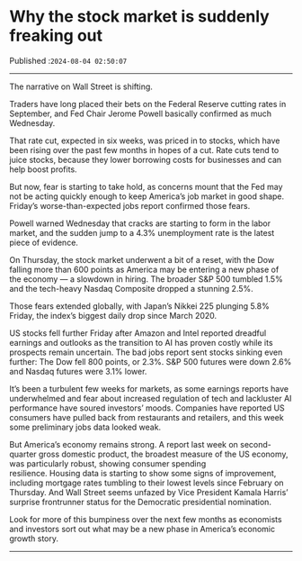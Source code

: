 # Why the stock market is suddenly freaking out

Published :`2024-08-04 02:50:07`

---

The narrative on Wall Street is shifting.

Traders have long placed their bets on the Federal Reserve cutting rates in September, and Fed Chair Jerome Powell basically confirmed as much Wednesday.

That rate cut, expected in six weeks, was priced in to stocks, which have been rising over the past few months in hopes of a cut. Rate cuts tend to juice stocks, because they lower borrowing costs for businesses and can help boost profits.

But now, fear is starting to take hold, as concerns mount that the Fed may not be acting quickly enough to keep America’s job market in good shape. Friday’s worse-than-expected jobs report confirmed those fears.

Powell warned Wednesday that cracks are starting to form in the labor market, and the sudden jump to a 4.3% unemployment rate is the latest piece of evidence.

On Thursday, the stock market underwent a bit of a reset, with the Dow falling more than 600 points as America may be entering a new phase of the economy — a slowdown in hiring. The broader S&P 500 tumbled 1.5% and the tech-heavy Nasdaq Composite dropped a stunning 2.5%.

Those fears extended globally, with Japan’s Nikkei 225 plunging 5.8% Friday, the index’s biggest daily drop since March 2020.

US stocks fell further Friday after Amazon and Intel reported dreadful earnings and outlooks as the transition to AI has proven costly while its prospects remain uncertain. The bad jobs report sent stocks sinking even further: The Dow fell 800 points, or 2.3%. S&P 500 futures were down 2.6% and Nasdaq futures were 3.1% lower.

It’s been a turbulent few weeks for markets, as some earnings reports have underwhelmed and fear about increased regulation of tech and lackluster AI performance have soured investors’ moods. Companies have reported US consumers have pulled back from restaurants and retailers, and this week some preliminary jobs data looked weak.

But America’s economy remains strong. A report last week on second-quarter gross domestic product, the broadest measure of the US economy, was particularly robust, showing consumer spending resilience. Housing data is starting to show some signs of improvement, including mortgage rates tumbling to their lowest levels since February on Thursday. And Wall Street seems unfazed by Vice President Kamala Harris’ surprise frontrunner status for the Democratic presidential nomination.

Look for more of this bumpiness over the next few months as economists and investors sort out what may be a new phase in America’s economic growth story.

---

